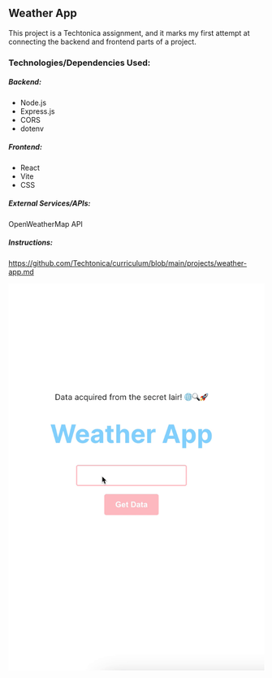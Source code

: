 
## Weather App
This project is a Techtonica assignment, and it marks my first attempt at connecting the backend and frontend parts of a project.

### Technologies/Dependencies Used:

##### Backend:
* Node.js
* Express.js
* CORS 
* dotenv 

##### Frontend:
* React
* Vite 
* CSS 

##### External Services/APIs:
OpenWeatherMap API

##### Instructions: 
https://github.com/Techtonica/curriculum/blob/main/projects/weather-app.md

![Weather App Demo](weatherApp.gif)